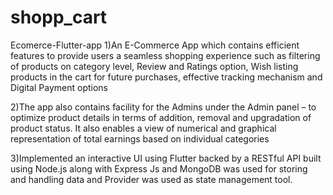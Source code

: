 # shopp_cart
Ecomerce-Flutter-app
1)An E-Commerce App which contains efficient features to provide users a
seamless shopping experience such as filtering of products on category
level, Review and Ratings option, Wish listing products in the cart for
future purchases, effective tracking mechanism and Digital Payment options 

2)The app also contains facility for the Admins under the Admin panel – to
optimize product details in terms of addition, removal and upgradation of product status. It also enables a view of numerical and graphical representation of total earnings based on individual categories

3)Implemented an interactive UI using Flutter backed by a RESTful API
built using Node.js along with Express Js and MongoDB was used for storing and handling data and Provider was used as state management
tool.
